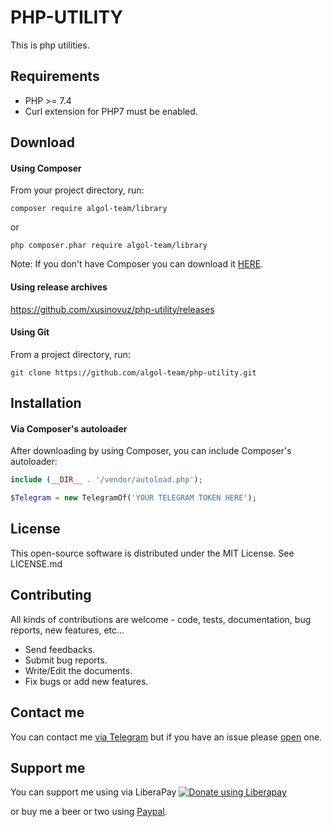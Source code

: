# PHP-UTILITY

This is php utilities.

Requirements
---------

* PHP >= 7.4
* Curl extension for PHP7 must be enabled.

Download
---------

#### Using Composer

From your project directory, run:
```
composer require algol-team/library
```
or
```
php composer.phar require algol-team/library
```
Note: If you don't have Composer you can download it [HERE](https://getcomposer.org/download/).

#### Using release archives

https://github.com/xusinovuz/php-utility/releases

#### Using Git

From a project directory, run:
```
git clone https://github.com/algol-team/php-utility.git
```

Installation
---------

#### Via Composer's autoloader

After downloading by using Composer, you can include Composer's autoloader:
```php
include (__DIR__ . '/vendor/autoload.php');

$Telegram = new TelegramOf('YOUR TELEGRAM TOKEN HERE');
```
License
------------

This open-source software is distributed under the MIT License. See LICENSE.md

Contributing
------------

All kinds of contributions are welcome - code, tests, documentation, bug reports, new features, etc...

* Send feedbacks.
* Submit bug reports.
* Write/Edit the documents.
* Fix bugs or add new features.

Contact me
------------

You can contact me [via Telegram](https://telegram.me/mirj4lol) but if you have an issue please [open](https://github.com/xusinovuz) one.

Support me
------------

You can support me using via LiberaPay [![Donate using Liberapay](https://liberapay.com/assets/widgets/donate.svg)](https://liberapay.com/algol-team/donate)

or buy me a beer or two using [Paypal](https://paypal.me/).
